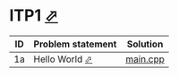 # ITP1 [⬀](https://judge.u-aizu.ac.jp/onlinejudge/finder.jsp?course=ITP1)


| ID | Problem statement                                                                   | Solution                |
|----|-------------------------------------------------------------------------------------|-------------------------|
| 1a | Hello World [⬀](https://judge.u-aizu.ac.jp/onlinejudge/description.jsp?id=ITP1_1_A) | [main.cpp](1a/main.cpp) |

